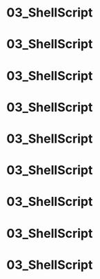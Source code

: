 # 03_ShellScript
# 03_ShellScript
# 03_ShellScript
# 03_ShellScript
# 03_ShellScript
# 03_ShellScript
# 03_ShellScript
# 03_ShellScript
# 03_ShellScript
